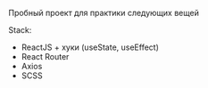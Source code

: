 Пробный проект для практики следующих вещей

Stack:

* ReactJS + хуки (useState, useEffect)
* React Router
* Axios
* SCSS
